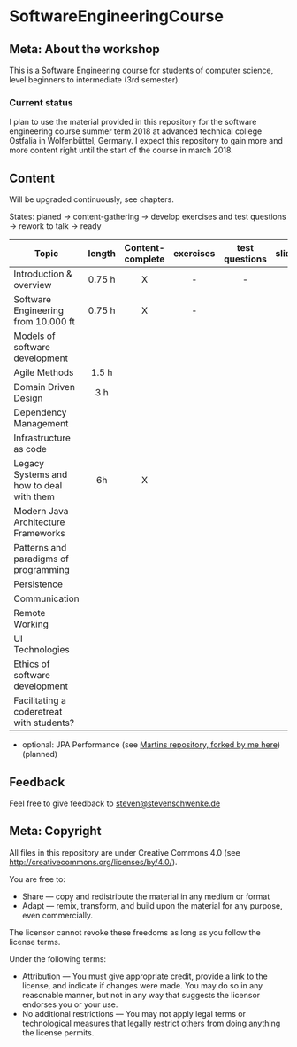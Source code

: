 # SoftwareEngineeringCourse

## Meta: About the workshop
This is a Software Engineering course for students of computer science, level beginners to intermediate (3rd semester). 


### Current status
I plan to use the material provided in this repository for the software engineering course summer term 2018 at advanced technical college Ostfalia in Wolfenbüttel, Germany. I expect this repository to gain more and more content right until the start of the course in march 2018.

## Content
Will be upgraded continuously, see chapters.

States: planed -> content-gathering -> develop exercises and test questions -> rework to talk -> ready 


| Topic | length | Content-complete|exercises|test questions|slides|
|---|:---:|:---:|:---:|:---:|:---:|
| Introduction & overview | 0.75 h | X|-|-||
|Software Engineering from 10.000 ft| 0.75 h | X|-|||
| Models of software development |  |  ||||
| Agile Methods | 1.5 h |  ||||
| Domain Driven Design | 3 h |  ||||
| Dependency Management |  |  ||||
| Infrastructure as code |  |  ||||
| Legacy Systems and how to deal with them | 6h | X ||||
| Modern Java Architecture Frameworks |  |  ||||
| Patterns and paradigms of programming |  |  ||||
| Persistence |  |  ||||
| Communication |  |  ||||
| Remote Working |  |  ||||
| UI Technologies |  |  ||||
| Ethics of software development |  |  ||||
| Facilitating a coderetreat with students? |  |  ||||

- optional: JPA Performance (see [Martins repository, forked by me here](https://github.com/stevenschwenke/jpa-performance)) (planned)

## Feedback
Feel free to give feedback to steven@stevenschwenke.de

## Meta: Copyright
All files in this repository are under Creative Commons 4.0 (see http://creativecommons.org/licenses/by/4.0/). 

You are free to:

- Share — copy and redistribute the material in any medium or format
- Adapt — remix, transform, and build upon the material for any purpose, even commercially.

The licensor cannot revoke these freedoms as long as you follow the license terms.

Under the following terms:

- Attribution — You must give appropriate credit, provide a link to the license, and indicate if changes were made. You may do so in any reasonable manner, but not in any way that suggests the licensor endorses you or your use.
- No additional restrictions — You may not apply legal terms or technological measures that legally restrict others from doing anything the license permits.
